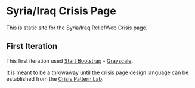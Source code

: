 # Syria/Iraq Crisis Page

This is static site for the Syria/Iraq ReliefWeb Crisis page.

## First Iteration

This first iteration used [Start Bootstrap](http://startbootstrap.com/) - [Grayscale](http://startbootstrap.com/template-overviews/grayscale/).

It is meant to be a throwaway until the crisis page design language can be established from the [Crisis Pattern Lab](https://github.com/reliefweb/rw-crisis-pl).